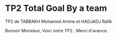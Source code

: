 # TP2 Total Goal By a team
TP2 de TABBAKH Mohamed Amine et HADJADJ Rafik 

Bonsoir Monsieur, Voici notre TP2 . Merci d'avance.

